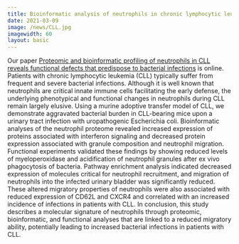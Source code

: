 ```yaml
---
title: Bioinformatic analysis of neutrophils in chronic lymphocytic leukemia reveal interesting facts
date: 2021-03-09
image: /news/CLL.jpg
imagewidth: 60
layout: basic
---
```

Our paper [Proteomic and bioinformatic profiling of neutrophils in CLL reveals functional defects that predispose to bacterial infections](10.1182/bloodadvances.2020002949) is online.
Patients with chronic lymphocytic leukemia (CLL) typically suffer from frequent and severe bacterial infections. Although it is well known that neutrophils are critical innate immune cells facilitating the early defense, the underlying phenotypical and functional changes in neutrophils during CLL remain largely elusive. Using a murine adoptive transfer model of CLL, we demonstrate aggravated bacterial burden in CLL-bearing mice upon a urinary tract infection with uropathogenic Escherichia coli. Bioinformatic analyses of the neutrophil proteome revealed increased expression of proteins associated with interferon signaling and decreased protein expression associated with granule composition and neutrophil migration. Functional experiments validated these findings by showing reduced levels of myeloperoxidase and acidification of neutrophil granules after ex vivo phagocytosis of bacteria. Pathway enrichment analysis indicated decreased expression of molecules critical for neutrophil recruitment, and migration of neutrophils into the infected urinary bladder was significantly reduced. These altered migratory properties of neutrophils were also associated with reduced expression of CD62L and CXCR4 and correlated with an increased incidence of infections in patients with CLL. In conclusion, this study describes a molecular signature of neutrophils through proteomic, bioinformatic, and functional analyses that are linked to a reduced migratory ability, potentially leading to increased bacterial infections in patients with CLL.
